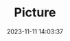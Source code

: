 ---
weight: 1
images:
- /images/edited/199.jpeg
title: Picture
date: 2023-11-11 14:03:37
tags:
- luminar
- work
---